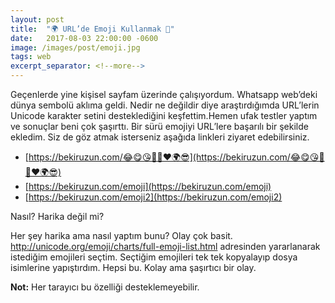 ```yaml
---
layout: post
title:  "🌍 URL’de Emoji Kullanmak 🙊"
date:   2017-08-03 22:00:00 -0600
image: /images/post/emoji.jpg
tags: web
excerpt_separator: <!--more-->
---
```


Geçenlerde yine kişisel sayfam üzerinde çalışıyordum. Whatsapp web’deki dünya sembolü aklıma geldi. Nedir ne değildir diye araştırdığımda URL’lerin Unicode karakter setini desteklediğini keşfettim.Hemen ufak testler yaptım<!--more--> ve sonuçlar beni çok şaşırttı. Bir sürü emojiyi URL’lere başarılı bir şekilde ekledim. Siz de göz atmak isterseniz aşağıda linkleri ziyaret edebilirsiniz.

- [https://bekiruzun.com/😂😋😘💩🙊❤🌍😎](https://bekiruzun.com/😂😋😘💩🙊❤🌍😎)
- [https://bekiruzun.com/emoji](https://bekiruzun.com/emoji)
- [https://bekiruzun.com/emoji2](https://bekiruzun.com/emoji2)

Nasıl? Harika değil mi?

Her şey harika ama nasıl yaptım bunu? Olay çok basit. http://unicode.org/emoji/charts/full-emoji-list.html adresinden yararlanarak istediğim emojileri seçtim. Seçtiğim emojileri tek tek kopyalayıp dosya isimlerine yapıştırdım. Hepsi bu. Kolay ama şaşırtıcı bir olay.

**Not:** Her tarayıcı bu özelliği desteklemeyebilir.